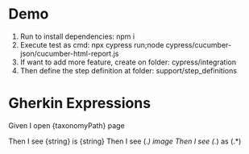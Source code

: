 # Demo
1. Run to install dependencies: npm i
2. Execute test as cmd: npx cypress run;node cypress/cucumber-json/cucumber-html-report.js 
4. If want to add more feature, create on folder: cypress/integration
5. Then define the step definition at folder: support/step_definitions
# Gherkin Expressions 
  Given I open {taxonomyPath} page
  
  Then I see {string} is {string}
  Then I see (.*) image
  Then I see (.*) as (.*)
  

